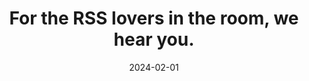 ---
title: "For the RSS lovers in the room, we hear you."
date: "2024-02-01"
tags:
    - 'Technology'
    - 'Creativity'
    - 'RSS'
posse: "If you’re looking for some delicious brain food to feed upon look no further than the smart folks at optional.is/feeds/ – All killer, no filler."
author: ''
bookmark: 'https://optional.is/feeds/'
notes: false
---